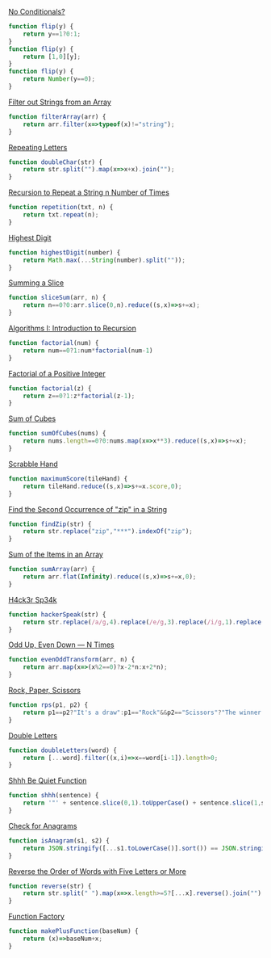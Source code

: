 
[No Conditionals?](https://edabit.com/challenge/WjXHgXLAvMxNvD6h2)
```javascript
function flip(y) {
	return y==1?0:1;
}
function flip(y) {
	return [1,0][y];
}
function flip(y) {
	return Number(y==0);
}
```

[Filter out Strings from an Array](https://edabit.com/challenge/b2NdDSdkjqFnCTfS8)
```javascript
function filterArray(arr) {
	return arr.filter(x=>typeof(x)!="string");
}
```

[Repeating Letters](https://edabit.com/challenge/Mc6Xi4PRw7fDzeMDB)
```javascript
function doubleChar(str) {
	return str.split("").map(x=>x+x).join("");
}
```

[Recursion to Repeat a String n Number of Times](https://edabit.com/challenge/MjqneMZ7aZa8AxXZG)
```javascript
function repetition(txt, n) {
	return txt.repeat(n);
}
```

[Highest Digit](https://edabit.com/challenge/YJuhHKSmNCaKNHcD3)
```javascript
function highestDigit(number) {
	return Math.max(...String(number).split(""));
}
```

[Summing a Slice](https://edabit.com/challenge/B3FR3P7g8NyTg7t8b)
```javascript
function sliceSum(arr, n) {
	return n==0?0:arr.slice(0,n).reduce((s,x)=>s+=x);
}
```

[Algorithms I: Introduction to Recursion](https://edabit.com/challenge/vtDnynHfWCnMaKYym)
```javascript
function factorial(num) {
	return num==0?1:num*factorial(num-1)
}
```

[Factorial of a Positive Integer](https://edabit.com/challenge/Ju7AK9rAGjz86hjxo)
```javascript
function factorial(z) {
	return z==0?1:z*factorial(z-1);
}
```

[Sum of Cubes](https://edabit.com/challenge/XdAR3KohR5w7rjrFg)
```javascript
function sumOfCubes(nums) {
	return nums.length==0?0:nums.map(x=>x**3).reduce((s,x)=>s+=x);
}
```

[Scrabble Hand](https://edabit.com/challenge/i6YqzHcSiPiEQKjeX)
```javascript
function maximumScore(tileHand) {
	return tileHand.reduce((s,x)=>s+=x.score,0);
}
```

[Find the Second Occurrence of "zip" in a String](https://edabit.com/challenge/HLvES6FKvbFGPXs7X)
```javascript
function findZip(str) {
	return str.replace("zip","***").indexOf("zip");
}
```

[Sum of the Items in an Array](https://edabit.com/challenge/27Toh4rACcmRvRLrb)
```javascript
function sumArray(arr) {
	return arr.flat(Infinity).reduce((s,x)=>s+=x,0);
}
```

[H4ck3r Sp34k](https://edabit.com/challenge/cada8J3AWGRhwQhkk)
```javascript
function hackerSpeak(str) {
	return str.replace(/a/g,4).replace(/e/g,3).replace(/i/g,1).replace(/o/g,0).replace(/s/g,5);
}
```

[Odd Up, Even Down — N Times](https://edabit.com/challenge/MsNyn2xmTzRWjFuMT)
```javascript
function evenOddTransform(arr, n) {
	return arr.map(x=>(x%2==0)?x-2*n:x+2*n);
}
```

[Rock, Paper, Scissors](https://edabit.com/challenge/uXf7RQ5am84tup7mQ)
```javascript
function rps(p1, p2) {
	return p1==p2?"It's a draw":p1=="Rock"&&p2=="Scissors"?"The winner is p1":p1=="Scissors"&&p2=="Paper"?"The winner is p1":p1=="Paper"&&p2=="Rock"?"The winner is p1":"The winner is p2";
}
```

[Double Letters](https://edabit.com/challenge/YHLaB8itA9tEDN5TG)
```javascript
function doubleLetters(word) {
	return [...word].filter((x,i)=>x==word[i-1]).length>0;
}
```

[Shhh Be Quiet Function](https://edabit.com/challenge/wJBWjX5kSPMKLFmPX)
```javascript
function shhh(sentence) {
	return '"' + sentence.slice(0,1).toUpperCase() + sentence.slice(1,sentence.length).toLowerCase() + '", whispered Edabit.';
}
```

[Check for Anagrams](https://edabit.com/challenge/FPamWj3Ky7ep9ApBz)
```javascript
function isAnagram(s1, s2) {
	return JSON.stringify([...s1.toLowerCase()].sort()) == JSON.stringify([...s2.toLowerCase()].sort());
}
```

[Reverse the Order of Words with Five Letters or More](https://edabit.com/challenge/wPNzJEJebN2mewcqY)
```javascript
function reverse(str) {
	return str.split(" ").map(x=>x.length>=5?[...x].reverse().join(""):x).join(" ");
}
```

[Function Factory](https://edabit.com/challenge/ENWFBL4jbTgLbSqwS)
```javascript
function makePlusFunction(baseNum) {
	return (x)=>baseNum+x;
}
```

